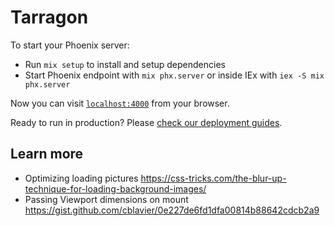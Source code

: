 # Tarragon

To start your Phoenix server:

  * Run `mix setup` to install and setup dependencies
  * Start Phoenix endpoint with `mix phx.server` or inside IEx with `iex -S mix phx.server`

Now you can visit [`localhost:4000`](http://localhost:4000) from your browser.

Ready to run in production? Please [check our deployment guides](https://hexdocs.pm/phoenix/deployment.html).

## Learn more
  * Optimizing loading pictures https://css-tricks.com/the-blur-up-technique-for-loading-background-images/
  * Passing Viewport dimensions on mount https://gist.github.com/cblavier/0e227de6fd1dfa00814b88642cdcb2a9



